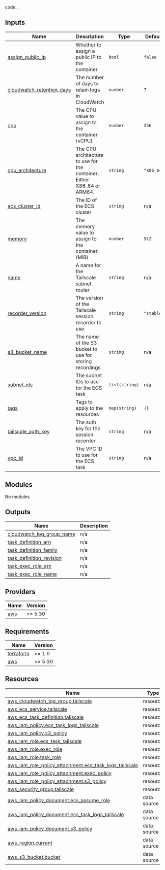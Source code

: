 code .

<!-- BEGIN_TF_DOCS -->




## Inputs

| Name | Description | Type | Default | Required |
|------|-------------|------|---------|:--------:|
| <a name="input_assign_public_ip"></a> [assign\_public\_ip](#input\_assign\_public\_ip) | Whether to assign a public IP to the container | `bool` | `false` | no |
| <a name="input_cloudwatch_retention_days"></a> [cloudwatch\_retention\_days](#input\_cloudwatch\_retention\_days) | The number of days to retain logs in CloudWatch | `number` | `7` | no |
| <a name="input_cpu"></a> [cpu](#input\_cpu) | The CPU value to assign to the container (vCPU) | `number` | `256` | no |
| <a name="input_cpu_architecture"></a> [cpu\_architecture](#input\_cpu\_architecture) | The CPU architecture to use for the container. Either X86\_64 or ARM64. | `string` | `"X86_64"` | no |
| <a name="input_ecs_cluster_id"></a> [ecs\_cluster\_id](#input\_ecs\_cluster\_id) | The ID of the ECS cluster | `string` | n/a | yes |
| <a name="input_memory"></a> [memory](#input\_memory) | The memory value to assign to the container (MiB) | `number` | `512` | no |
| <a name="input_name"></a> [name](#input\_name) | A name for the Tailscale subnet router | `string` | n/a | yes |
| <a name="input_recorder_version"></a> [recorder\_version](#input\_recorder\_version) | The version of the Tailscale session recorder to use | `string` | `"stable"` | no |
| <a name="input_s3_bucket_name"></a> [s3\_bucket\_name](#input\_s3\_bucket\_name) | The name of the S3 bucket to use for storing recordings | `string` | n/a | yes |
| <a name="input_subnet_ids"></a> [subnet\_ids](#input\_subnet\_ids) | The subnet IDs to use for the ECS task | `list(string)` | n/a | yes |
| <a name="input_tags"></a> [tags](#input\_tags) | Tags to apply to the resources | `map(string)` | `{}` | no |
| <a name="input_tailscale_auth_key"></a> [tailscale\_auth\_key](#input\_tailscale\_auth\_key) | The auth key for the session recorder | `string` | n/a | yes |
| <a name="input_vpc_id"></a> [vpc\_id](#input\_vpc\_id) | The VPC ID to use for the ECS task | `string` | n/a | yes |

## Modules

No modules.

## Outputs

| Name | Description |
|------|-------------|
| <a name="output_cloudwatch_log_group_name"></a> [cloudwatch\_log\_group\_name](#output\_cloudwatch\_log\_group\_name) | n/a |
| <a name="output_task_definition_arn"></a> [task\_definition\_arn](#output\_task\_definition\_arn) | n/a |
| <a name="output_task_definition_family"></a> [task\_definition\_family](#output\_task\_definition\_family) | n/a |
| <a name="output_task_definition_revision"></a> [task\_definition\_revision](#output\_task\_definition\_revision) | n/a |
| <a name="output_task_exec_role_arn"></a> [task\_exec\_role\_arn](#output\_task\_exec\_role\_arn) | n/a |
| <a name="output_task_exec_role_name"></a> [task\_exec\_role\_name](#output\_task\_exec\_role\_name) | n/a |

## Providers

| Name | Version |
|------|---------|
| <a name="provider_aws"></a> [aws](#provider\_aws) | >= 5.30 |

## Requirements

| Name | Version |
|------|---------|
| <a name="requirement_terraform"></a> [terraform](#requirement\_terraform) | >= 1.0 |
| <a name="requirement_aws"></a> [aws](#requirement\_aws) | >= 5.30 |

## Resources

| Name | Type |
|------|------|
| [aws_cloudwatch_log_group.tailscale](https://registry.terraform.io/providers/hashicorp/aws/latest/docs/resources/cloudwatch_log_group) | resource |
| [aws_ecs_service.tailscale](https://registry.terraform.io/providers/hashicorp/aws/latest/docs/resources/ecs_service) | resource |
| [aws_ecs_task_definition.tailscale](https://registry.terraform.io/providers/hashicorp/aws/latest/docs/resources/ecs_task_definition) | resource |
| [aws_iam_policy.ecs_task_logs_tailscale](https://registry.terraform.io/providers/hashicorp/aws/latest/docs/resources/iam_policy) | resource |
| [aws_iam_policy.s3_policy](https://registry.terraform.io/providers/hashicorp/aws/latest/docs/resources/iam_policy) | resource |
| [aws_iam_role.ecs_task_tailscale](https://registry.terraform.io/providers/hashicorp/aws/latest/docs/resources/iam_role) | resource |
| [aws_iam_role.exec_role](https://registry.terraform.io/providers/hashicorp/aws/latest/docs/resources/iam_role) | resource |
| [aws_iam_role.task_role](https://registry.terraform.io/providers/hashicorp/aws/latest/docs/resources/iam_role) | resource |
| [aws_iam_role_policy_attachment.ecs_task_logs_tailscale](https://registry.terraform.io/providers/hashicorp/aws/latest/docs/resources/iam_role_policy_attachment) | resource |
| [aws_iam_role_policy_attachment.exec_policy](https://registry.terraform.io/providers/hashicorp/aws/latest/docs/resources/iam_role_policy_attachment) | resource |
| [aws_iam_role_policy_attachment.s3_policy](https://registry.terraform.io/providers/hashicorp/aws/latest/docs/resources/iam_role_policy_attachment) | resource |
| [aws_security_group.tailscale](https://registry.terraform.io/providers/hashicorp/aws/latest/docs/resources/security_group) | resource |
| [aws_iam_policy_document.ecs_assume_role](https://registry.terraform.io/providers/hashicorp/aws/latest/docs/data-sources/iam_policy_document) | data source |
| [aws_iam_policy_document.ecs_task_logs_tailscale](https://registry.terraform.io/providers/hashicorp/aws/latest/docs/data-sources/iam_policy_document) | data source |
| [aws_iam_policy_document.s3_policy](https://registry.terraform.io/providers/hashicorp/aws/latest/docs/data-sources/iam_policy_document) | data source |
| [aws_region.current](https://registry.terraform.io/providers/hashicorp/aws/latest/docs/data-sources/region) | data source |
| [aws_s3_bucket.bucket](https://registry.terraform.io/providers/hashicorp/aws/latest/docs/data-sources/s3_bucket) | data source |
<!-- END_TF_DOCS -->
